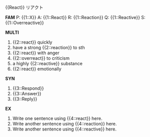 {{React}}
リアクト


**FAM**
P: {{1::X}}
A: {{1::React}}
R: {{1::Reaction}}
Q: {{1::Reactive}}
S: {{1::Overreactive}}

**MULTI**
1.  {{2::react}} quickly
2. have a strong {{2::reaction}} to sth
3.  {{2::react}} with anger
4.  {{2::overreact}} to criticism
5. a highly {{2::reactive}} substance
6.  {{2::react}} emotionally

**SYN**
1. {{3::Respond}}
2. {{3::Answer}}
3. {{3::Reply}}

**EX**
1. Write one sentence using {{4::react}} here. 
2. Write another sentence using {{4::reaction}} here.
3. Write another sentence using {{4::reactive}} here.